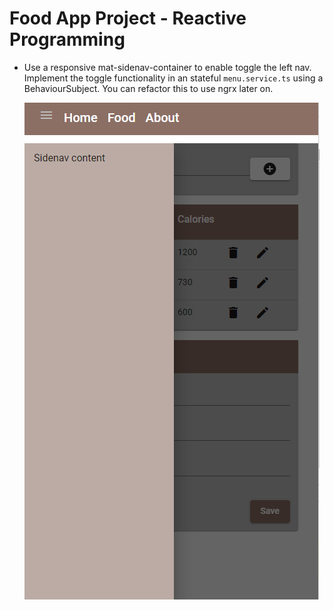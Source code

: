# Food App Project - Reactive Programming

- Use a responsive mat-sidenav-container to enable toggle the left nav. Implement the toggle functionality in an stateful `menu.service.ts` using a BehaviourSubject. You can refactor this to use ngrx later on.

  ![buttons](_images/responsive-sidenav.png)
